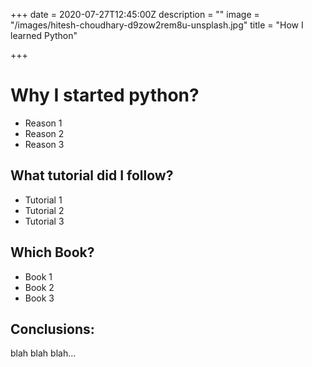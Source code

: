 +++
date = 2020-07-27T12:45:00Z
description = ""
image = "/images/hitesh-choudhary-d9zow2rem8u-unsplash.jpg"
title = "How I learned Python"

+++
# Why I started python?

* Reason 1
* Reason 2
* Reason 3

## What tutorial did I follow?

* Tutorial 1
* Tutorial 2
* Tutorial 3

## Which Book?

* Book 1
* Book 2
* Book 3

## Conclusions:

blah blah blah...